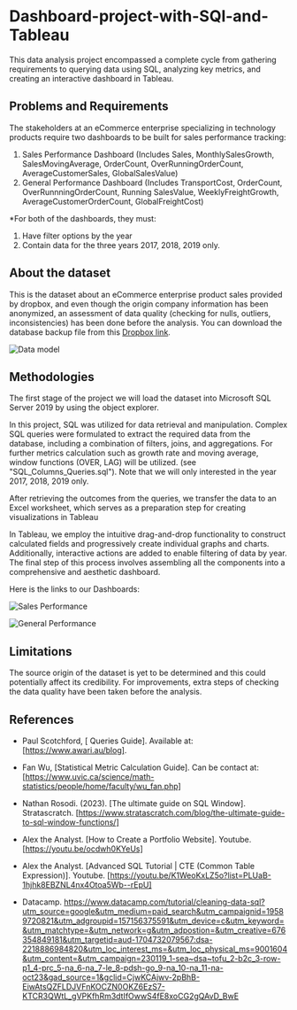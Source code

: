 # Dashboard-project-with-SQl-and-Tableau
This data analysis project encompassed a complete cycle from gathering requirements to querying data using SQL, analyzing key metrics, and creating an interactive dashboard in Tableau. 

## Problems and Requirements 
The stakeholders at an eCommerce enterprise specializing in technology products require two dashboards to be built for sales performance tracking:
1. Sales Performance Dashboard (Includes Sales, MonthlySalesGrowth, SalesMovingAverage, OrderCount, OverRunningOrderCount, AverageCustomerSales, GlobalSalesValue)
2. General Performance Dashboard (Includes TransportCost, OrderCount, OverRunnningOrderCount, Running SalesValue, WeeklyFreightGrowth, AverageCustomerOrderCount, GlobalFreightCost)

*For both of the dashboards, they must:
1. Have filter options by the year
2. Contain data for the three years 2017, 2018, 2019 only. 

## About the dataset 
This is the dataset about an eCommerce enterprise product sales provided by dropbox, and even though the origin company information has been anonymized, an assessment of data quality (checking for nulls, outliers, inconsistencies) has been done before the analysis. 
You can download the database backup file from this [Dropbox link](https://www.dropbox.com/s/36tizd0u8hwklla/The%20eCommerce%20database%20backup%20for%20SQL%202014%20users.zip?dl=0).

![Data model](https://user-images.githubusercontent.com/144747702/278792803-9ac88391-1c6d-4d58-a93c-fcec0687f502.png)

## Methodologies
The first stage of the project we will load the dataset into Microsoft SQL Server 2019 by using the object explorer.

In this project, SQL was utilized for data retrieval and manipulation. Complex SQL queries were formulated to extract the required data from the database, including a combination of filters, joins, and aggregations. For further metrics calculation such as growth rate and moving average, window functions (OVER, LAG) will be utilized. 
(see "SQL_Columns_Queries.sql"). Note that we will only interested in the year 2017, 2018, 2019 only. 

After retrieving the outcomes from the queries, we transfer the data to an Excel worksheet, which serves as a preparation step for creating visualizations in Tableau

In Tableau, we employ the intuitive drag-and-drop functionality to construct calculated fields and progressively create individual graphs and charts. Additionally, interactive actions are added to enable filtering of data by year. The final step of this process involves assembling all the components into a comprehensive and aesthetic dashboard.

Here is the links to our Dashboards:

![Sales Performance](https://public.tableau.com/views/SalesPerformance_16984747516920/SalesPerformance?:language=en-GB&:display_count=n&:origin=viz_share_link)

![General Performance](https://public.tableau.com/views/GeneralPerformance_16984748007190/GenearalPerformance?:language=en-GB&:display_count=n&:origin=viz_share_link)





## Limitations
The source origin of the dataset is yet to be determined and this could potentially affect its credibility. For improvements, extra steps of checking the data quality have been taken before the analysis.  


## References

- Paul Scotchford, [ Queries Guide]. Available at: [https://www.awari.au/blog].

- Fan Wu, [Statistical Metric Calculation Guide]. Can be contact at: [https://www.uvic.ca/science/math-statistics/people/home/faculty/wu_fan.php]

- Nathan Rosodi. (2023). [The ultimate guide on SQL Window]. Stratascratch. [https://www.stratascratch.com/blog/the-ultimate-guide-to-sql-window-functions/]

- Alex the Analyst. [How to Create a Portfolio Website]. Youtube. [https://youtu.be/ocdwh0KYeUs]

- Alex the Analyst. [Advanced SQL Tutorial | CTE (Common Table Expression)]. Youtube. [https://youtu.be/K1WeoKxLZ5o?list=PLUaB-1hjhk8EBZNL4nx4Otoa5Wb--rEpU]

- Datacamp. https://www.datacamp.com/tutorial/cleaning-data-sql?utm_source=google&utm_medium=paid_search&utm_campaignid=19589720821&utm_adgroupid=157156375591&utm_device=c&utm_keyword=&utm_matchtype=&utm_network=g&utm_adpostion=&utm_creative=676354849181&utm_targetid=aud-1704732079567:dsa-2218886984820&utm_loc_interest_ms=&utm_loc_physical_ms=9001604&utm_content=&utm_campaign=230119_1-sea~dsa~tofu_2-b2c_3-row-p1_4-prc_5-na_6-na_7-le_8-pdsh-go_9-na_10-na_11-na-oct23&gad_source=1&gclid=CjwKCAjwv-2pBhB-EiwAtsQZFLDJVFnKOCZN0OKZ6EzS7-KTCR3QWtL_gVPKfhRm3dtIfOwwS4fE8xoCG2gQAvD_BwE



